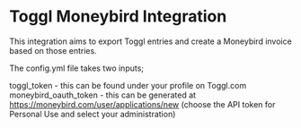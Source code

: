 # Toggl Moneybird Integration
This integration aims to export Toggl entries and create a Moneybird invoice based on those entries.

The config.yml file takes two inputs;

toggl_token - this can be found under your profile on Toggl.com
moneybird_oauth_token - this can be generated at https://moneybird.com/user/applications/new (choose the API token for Personal Use and select your administration)